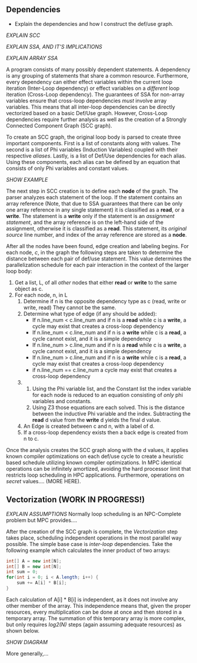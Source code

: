 Dependencies
---
* Explain the dependencies and how I construct the def/use graph.
<!--- Dependencies fall into two categories:  _definition_, _use_ (Def/Use dependency) and _read_, _write_ (R/W dependency). -->
_EXPLAIN SCC_

_EXPLAIN SSA, AND IT'S IMPLICATIONS_

_EXPLAIN ARRAY SSA_

A program consists of many possibly dependent statements. A dependency is
any grouping of statements that share a common resource. 
Furthermore, every dependency can either effect
variables within the current loop iteration (Inter-Loop dependency) or
effect variables on a _different_ loop iteration (Cross-Loop dependency). 
The guarantees of SSA for non-array variables ensure that cross-loop 
dependencies _must_ involve array variables. This means that all 
inter-loop dependencies can be directly vectorized based on a basic
Def/Use graph. However, Cross-Loop dependencies require further analysis as 
well as the creation of a Strongly Connected Component Graph (SCC graph). 

To create an SCC graph, the original loop body is parsed to create three important
components. First is a list of constants along with values. The second
is a list of Phi variables (Induction Variables) coupled with their respective
_aliases_. Lastly, is a list of Def/Use dependencies for each alias.
Using these components, each alias can be defined by an equation that consists
of only Phi variables and constant values.   

_SHOW EXAMPLE_

The next step in SCC creation is to define each **node** of the graph. The parser
analyzes each statement of the loop. If the statement contains an array 
reference (Note, that due to SSA guarantees that there can be only one array 
reference in any single statement) it is classified as a **read**, or a **write**. 
The statement is a **write** only if the statement is an _assignment statement_, and 
the array reference is on the left-hand side of the assignment, otherwise it is classified 
as a **read**. This statement, its _original source_ line number, and index of the 
array reference are stored as a **node**.

After all the nodes have been found, edge creation and labeling begins. 
For each node, _c_, in the graph the following steps are taken to determine the distance
between each pair of def/use statement. This value determines the parallelization schedule 
for each pair interaction in the context of the larger loop body:
1. Get a list, L, of all _other_ nodes that either **read** or **write** 
    to the same object as c.
2. For each node, n, in L
    1. Determine if n is the opposite dependency type as c 
        (read, write or write, read)  They cannot be the same.
    2. Determine what type of edge (if any should be added):
        * If n.line_num < c.line_num and if n is a **read** while c is a **write**, 
            a cycle may exist that creates a cross-loop dependency
        * If n.line_num < c.line_num and if n is a **write** while c is a **read**, 
            a cycle cannot exist, and it is a simple dependency
        * If n.line_num > c.line_num and if n is a **read** while c is a **write**, a
            cycle cannot exist, and it is a simple dependency
        * If n.line_num > c.line_num and if n is a **write** while c is a **read**, 
            a cycle may exist that creates a cross-loop dependency
        * if n.line_num == c.line_num a cycle may exist that creates 
            a cross-loop dependency
    3. 
        1. Using the Phi variable list, and the Constant list the index variable 
            for each node is reduced to an equation consisting of _only_ phi 
            variables and constants.
        2. Using Z3 those equations are each solved. This is the distance between the 
            inductive Phi variable and the index. Subtracting the **read** d value from the 
            **write** d yields the final d value. 
    4. An Edge is created between c and n, with a label of d.
    5. If a cross-loop dependency exists then a back edge is created from n to c.

Once the analysis creates the SCC graph along with the d values, 
it applies known compiler optimizations on each def/use cycle to 
create a heuristic based schedule utilizing known compiler optimizations. In MPC 
identical operations can be infinitely amortized, avoiding the 
hard processor limit that restricts loop scheduling in HPC applications. 
Furthermore, operations on _secret_ values.... (MORE HERE).


 Vectorization (WORK IN PROGRESS!)
 ---
 
 _EXPLAIN ASSUMPTIONS_ Normally loop scheduling is an NPC-Complete problem but MPC provides....
 
After the creation of the SCC graph is complete, the *Vectorization* step takes place, scheduling independent 
operations in the most parallel way possible. The simple base case is _inter-loop_ dependencies. Take the following 
example which calculates the inner product of two arrays:
```java
int[] A = new int[N];
int[] B = new int[N];
int sum = 0;
for(int i = 0; i < A.length; i++) {
    sum += A[i] * B[i];
}
```
Each calculation of A[i] * B[i] is independent, as it does not involve any other member of the array.
This independence means that, given the proper resources, every multiplication can be done at once and then stored
in a temporary array. The summation of this temporary array is more complex, but only requires _log2(N)_ steps 
(again assuming adequate resources) as shown below. 

_SHOW DIAGRAM_

More generally,...




